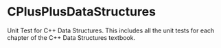 # CPlusPlusDataStructures
Unit Test for C++ Data Structures. This includes all the unit tests for each chapter of the C++ Data Structures textbook.
